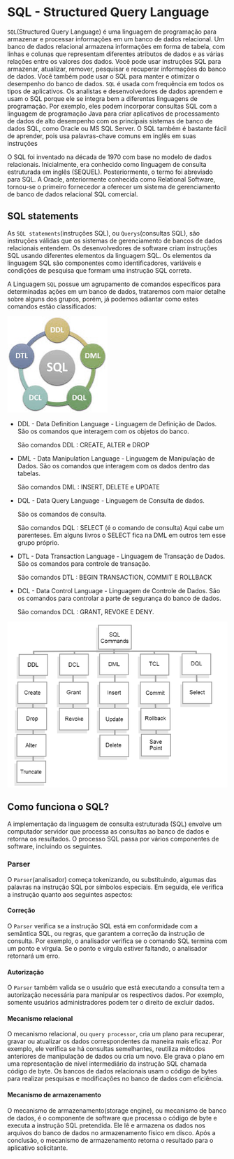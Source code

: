 SQL - Structured Query Language
=================================

 `SQL`(Structured Query Language) é uma linguagem de programação para armazenar e processar informações em um banco de dados relacional. Um banco de dados relacional armazena informações em forma de tabela, com linhas e colunas que representam diferentes atributos de dados e as várias relações entre os valores dos dados. Você pode usar instruções SQL para armazenar, atualizar, remover, pesquisar e recuperar informações do banco de dados. Você também pode usar o SQL para manter e otimizar o desempenho do banco de dados. `SQL` é usada com frequência em todos os tipos de aplicativos. Os analistas e desenvolvedores de dados aprendem e usam o SQL porque ele se integra bem a diferentes linguagens de programação. Por exemplo, eles podem incorporar consultas SQL com a linguagem de programação Java para criar aplicativos de processamento de dados de alto desempenho com os principais sistemas de banco de dados SQL, como Oracle ou MS SQL Server. O SQL também é bastante fácil de aprender, pois usa palavras-chave comuns em inglês em suas instruções

O SQL foi inventado na década de 1970 com base no modelo de dados relacionais. Inicialmente, era conhecido como linguagem de consulta estruturada em inglês (SEQUEL). Posteriormente, o termo foi abreviado para SQL. A Oracle, anteriormente conhecida como Relational Software, tornou-se o primeiro fornecedor a oferecer um sistema de gerenciamento de banco de dados relacional SQL comercial.

SQL statements
----------------

As `SQL statements`(instruções SQL), ou `Querys`(consultas SQL), são instruções válidas que os sistemas de gerenciamento de bancos de dados relacionais entendem. Os desenvolvedores de software criam instruções SQL usando diferentes elementos da linguagem SQL. Os elementos da linguagem SQL são componentes como identificadores, variáveis e condições de pesquisa que formam uma instrução SQL correta.

A Linguagem `SQL` possue um agrupamento de comandos específicos para determinadas ações em um banco de dados, trataremos com maior detalhe sobre alguns dos grupos, porém, já podemos adiantar como estes comandos estão classificados:


![client-order](images/04-02-01.png)

* DDL - Data Definition Language - Linguagem de Definição de Dados.
São os comandos que interagem com os objetos do banco.

    São comandos DDL : CREATE, ALTER e DROP

* DML - Data Manipulation Language - Linguagem de Manipulação de Dados.
São os comandos que interagem com os dados dentro das tabelas.

    São comandos DML : INSERT, DELETE e UPDATE

* DQL - Data Query Language - Linguagem de Consulta de dados.

    São os comandos de consulta.

    São comandos DQL : SELECT (é o comando de consulta)
Aqui cabe um parenteses. Em alguns livros o SELECT fica na DML em outros tem esse grupo próprio.

* DTL - Data Transaction Language - Linguagem de Transação de Dados.
São os comandos para controle de transação.

    São comandos DTL : BEGIN TRANSACTION, COMMIT E ROLLBACK

* DCL - Data Control Language - Linguagem de Controle de Dados.
    São os comandos para controlar a parte de segurança do banco de dados.

    São comandos DCL : GRANT, REVOKE E DENY.

![client-order](images/04-02-02.png)

Como funciona o SQL?
--------------------
A implementação da linguagem de consulta estruturada (SQL) envolve um computador servidor que processa as consultas ao banco de dados e retorna os resultados. O processo SQL passa por vários componentes de software, incluindo os seguintes. 

### Parser
O `Parser`(analisador) começa tokenizando, ou substituindo, algumas das palavras na instrução SQL por símbolos especiais. Em seguida, ele verifica a instrução quanto aos seguintes aspectos:

#### Correção
O `Parser` verifica se a instrução SQL está em conformidade com a semântica SQL, ou regras, que garantem a correção da instrução de consulta. Por exemplo, o analisador verifica se o comando SQL termina com um ponto e vírgula. Se o ponto e vírgula estiver faltando, o analisador retornará um erro.

#### Autorização
O `Parser` também valida se o usuário que está executando a consulta tem a autorização necessária para manipular os respectivos dados. Por exemplo, somente usuários administradores podem ter o direito de excluir dados. 

#### Mecanismo relacional
O mecanismo relacional, ou `query processor`, cria um plano para recuperar, gravar ou atualizar os dados correspondentes da maneira mais eficaz. Por exemplo, ele verifica se há consultas semelhantes, reutiliza métodos anteriores de manipulação de dados ou cria um novo. Ele grava o plano em uma representação de nível intermediário da instrução SQL chamada código de byte. Os bancos de dados relacionais usam o código de bytes para realizar pesquisas e modificações no banco de dados com eficiência. 

#### Mecanismo de armazenamento
O mecanismo de armazenamento(storage engine), ou mecanismo de banco de dados, é o componente de software que processa o código de byte e executa a instrução SQL pretendida. Ele lê e armazena os dados nos arquivos do banco de dados no armazenamento físico em disco. Após a conclusão, o mecanismo de armazenamento retorna o resultado para o aplicativo solicitante.